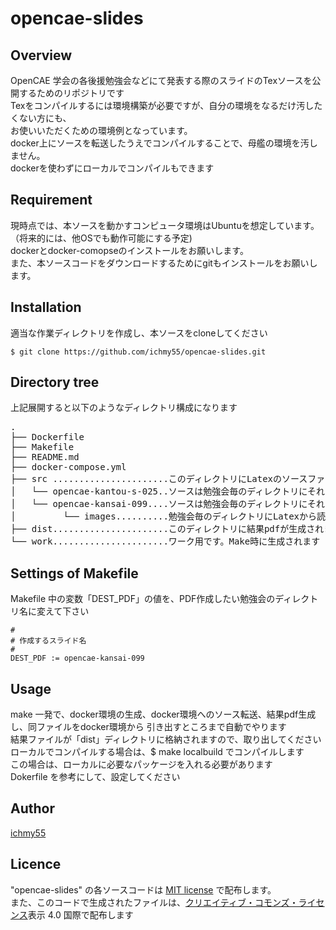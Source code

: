 # opencae-slides

## Overview
OpenCAE 学会の各後援勉強会などにて発表する際のスライドのTexソースを公開するためのリポジトリです  
Texをコンパイルするには環境構築が必要ですが、自分の環境をなるだけ汚したくない方にも、  
お使いいただくための環境例となっています。  
docker上にソースを転送したうえでコンパイルすることで、母艦の環境を汚しません。  
dockerを使わずにローカルでコンパイルもできます

## Requirement
現時点では、本ソースを動かすコンピュータ環境はUbuntuを想定しています。  
（将来的には、他OSでも動作可能にする予定)  
dockerとdocker-comopseのインストールをお願いします。  
また、本ソースコードをダウンロードするためにgitもインストールをお願いします。

## Installation
適当な作業ディレクトリを作成し、本ソースをcloneしてください

```
$ git clone https://github.com/ichmy55/opencae-slides.git
```

## Directory tree
上記展開すると以下のようなディレクトリ構成になります
<pre>
.
├── Dockerfile
├── Makefile
├── README.md
├── docker-compose.yml
├── src ......................このディレクトリにLatexのソースファイルを配置します
│   └── opencae-kantou-s-025..ソースは勉強会毎のディレクトリにそれぞれ入れます
│   └── opencae-kansai-099....ソースは勉強会毎のディレクトリにそれぞれ入れます
│         └── images..........勉強会毎のディレクトリにLatexから読み込む画像ファイルを入れます
├── dist......................このディレクトリに結果pdfが生成されます。Make時に生成されます
└── work......................ワーク用です。Make時に生成されます
</pre>

## Settings of  Makefile
Makefile 中の変数「DEST_PDF」の値を、PDF作成したい勉強会のディレクトリ名に変えて下さい
```
#
# 作成するスライド名
#
DEST_PDF := opencae-kansai-099
```

## Usage
make 一発で、docker環境の生成、docker環境へのソース転送、結果pdf生成し、同ファイルをdocker環境から
引き出すところまで自動でやります  
結果ファイルが「dist」ディレクトリに格納されますので、取り出してください  
ローカルでコンパイルする場合は、$ make localbuild でコンパイルします  
この場合は、ローカルに必要なパッケージを入れる必要があります  
Dokerfile を参考にして、設定してください

## Author

[ichmy55](https://github.com/ichmy55)

## Licence
"opencae-slides" の各ソースコードは [MIT license](https://ja.wikipedia.org/wiki/MIT_License) で配布します。  
また、このコードで生成されたファイルは、[クリエイティブ・コモンズ・ライセンス](https://ja.wikipedia.org/wiki/%E3%82%AF%E3%83%AA%E3%82%A8%E3%82%A4%E3%83%86%E3%82%A3%E3%83%96%E3%83%BB%E3%82%B3%E3%83%A2%E3%83%B3%E3%82%BA%E3%83%BB%E3%83%A9%E3%82%A4%E3%82%BB%E3%83%B3%E3%82%B9)表示 4.0 国際で配布します

